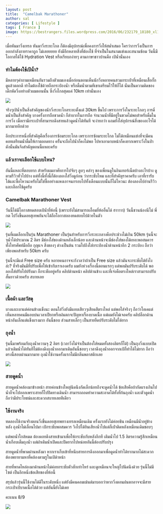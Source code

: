 ```yaml
---
layout: post
title:  "Camelbak Marathoner"
author: sal
categories: [ Lifestyle ]
tags: [ France ]
image: https://bestrangers.files.wordpress.com/2016/06/232179_18180_xl1.jpg
---
```


เมื่อหันมาวิ่งเทรล หันมาวิ่งระยะไกล ก็ต้องมีอุปกรณ์เพื่อคงการวิ่งให้สม่ำเสมอ ใครว่าการวิ่งเป็นการออกกำลังกายราคาถูก ไม่เลยยยยย ยังมีอีกหลายสิ่งที่ต้องใช้ ที่จำเป็นในสนามแข่งและสนามซ้อม วันนี้มีโอกาสได้ใช้ Hydration Vest หรือเรียบกง่ายๆ ตามภาษาชาวบ้านคือ เป้น้ำนั่นเอง

### ทำไมต้องใช้เป้น้ำ?
มีหลายๆคำถามเหมือนกันรวมถึงตัวผมเองเมื่อก่อนตอนเห็นนักวิ่งหลายคนสวมกระเป๋าที่เหมือนเสื้อกั๊ก ดูแล้วตลกดี ทำไมต้องใช้ด้วยถือกระป๋องน้ำ หรือดื่มน้ำตามทีเขาเตรียมไว้ให้ก็ได้  นั่นเป็นความคิดของเด็กหัดวิ่งอย่างตัวผมตอนนั้น ซึ่งวิ่งไกลสุดแค่ 10km เท่านั่นเอง

<img src="https://bestrangers.files.wordpress.com/2016/06/camelbak-brand-page-title-tiny.jpg">

จริงๆเป้น้ำเป็นสิ่งสำคัญของนักวิ่งระยะไกลระยะตั้งแต่ 30km ขึ้นไป เพราะการวิ่งในระยะไกลๆ การดิ่มน้ำเป็นสิ่งสำคัญ บางครั้งการถือขวดน้ำ ก็ลำบากในการถือ จำนวนน้ำที่มีอยู่ในขวดไม่พอสำหรับดื่มในการวิ่ง เมื่อเรามีกระเป๋าที่สามารถดึงสายแล้วดูดน้ำได้ทันที จะง่ายกว่า แถมยังใส่อุปกรณ์สิ่งของอะไรได้มากมายอีกด้วย

อีกประการหนึ่งที่สำคัญคือเรื่องการซ้อมระยะไกล เพราะการซ้อมระยะไกล ไม่ได้เหมือนแข่งที่จะมีคนคอยเตรียมน้ำดื่มให้เราตลอดทาง ครั้นจะถือไปน้ำก็คงไม่พอ ไปหาเอาดาบหน้าก็คงยากเพราะวิ่งในป่า ดังนั้นมันจึงสำคัญตอนนี้แหละครับ

### แล้วเราจะเลือกใช้แบบไหน?

อันนี้แหละที่ตอบยาก สำหรับผมอาศัยการไปจับๆ ลูบๆ คลำๆ ของเพื่อนดูในอินเทอร์เน็ตบ้างอะไรบ้าง ดูตามรีวิวทั่วไปบ้าง แต่ทั้งนี้ทั้งนี้ก็ต้องลองใส่วิ่งดูก่อน ว่ากระชับไหม และที่สำคัญราคาครับ เอาที่เรารับได้และซื้อไหวนะครับไม่ใช่ซื้ออย่างแพงเอาจนกรอบไปทั้งเดือนแบบนั้นก็ไม่ไหวนะ ต้องลองไปอ่านรีวิวและเลือกใช้ดูครับ

### Camelbak Marathoner Vest
วันนี้ได้มีโอกาสทดสอบเป้น้ำยี่ห้อนี้ (เพราะยังไม่สามารถเอื้อมยี่ห้ออื่นได้ ฮาาาาา) วันนี้ชวนน้องนีโม่ พี่กต ไปวิ่งขึ้นดอยสุเทพกันจะได้ถือโอกาสลองทดสอบไปด้วยในตัว

<img src="https://bestrangers.files.wordpress.com/2016/06/camelbak20marathoner.jpg">

รุ่นที่ผมเลือกเป็นรุ่น Marathoner เป็นรุ่นสำหรับการวิ่งระยะกลางคือประช่วงไม่เกิน 50km รุ่นนี้จะจุน้ำได้ประมาณ 2 ลิตร มีช่องใส่ของด้านหลังเล็กน้อย และด้านหน้าจะมีช่องใส่ของได้เยอะพอสมควร ทั้งโทรศัพท์มือถือ กุญแจ สิ่งของๆ ต่างเป็นต้น รวมไปถึงใส่กระป๋องน้ำด้านหน้าอีก 2 กระป๋อง ถือว่าเพียงพอสำหรับ 50km ครับ

รุ่นนี้จะมีแต่  Free size ครับ หลายคนอาจจะกังวลว่าถ้าเป็น Free size แล้วมันจะกระชับได้ยังไงล่ะ? ที่จริงมันมีที่ปรับเพื่อให้เข้ากับเราเองครับ ผมยังห่วงเรื่องนี้ตอนแรกๆ แต่พอมันปรับระดับได้ พอลองใส่ปรับไปปรับมา ก็กระชับอยู่ครับ คลิปด้านหน้า คลิปด้านข้าง และที่เจ๋งคือตรงไหล่เราสามารถปรับสั้นยาวด้วยครับ สบายเลย

<img src="https://bestrangers.files.wordpress.com/2016/06/2015-04-16-12-21-59-2.jpg?w=1472">

### เนื้อผ้า และวัสดุ
บางและเบาแต่ค่อนข้างแข็งนะ ตอนใส่วิ่งยังมีแอบเสียวๆเสียดสีตรงไหล่ แต่พอใส่จริงๆ ถือว่าโอเคแต่เห็นหลายคนมีแอบบ่นเวลาเปียกหรือฝนตกจะปัญหาเรื่องบาดเนื้อ แต่ผมยังไม่เจอครับ คลิปล็อกด้านหน้าอันเล็กแต่แข็งแรงมาก อันนี้ชอบ ส่วนสายเล็กๆ เป็นสายยืดปรับระดับไม่ได้ยาก

### ถุงน้ำ
รุ่นนี้มาพร้อมกับถุงน้ำความจุ 2 ลิตร (เวลาวิ่งไม่จำเป็นต้องใส่หมดทั้งสองลิตรก็ได้) เป็นถุงวิ่งแบบเปิดแล้วเติมน้ำได้ทันทีไม่ต้องดึงถุงน้ำออกมาเติมอันนี้ชอบๆ เวลาดึงถุงน้ำออกจากเป้ก็ทำได้ไม่ยาก ถือว่าตรงนี้สอบผ่านมากมาย ถุงน้ำใช้งานครั้งแรกไม่มีกลิ่นพลาสติกเลย

<img src="https://bestrangers.files.wordpress.com/2016/06/hqdefault.jpg">

### สายดูดน้ำ
สายดูดน้ำคล้องมาข้างหน้า สายค่อนข้างใหญ่นิดนึงกัดเล็กน้อยถึงจะดูดน้ำได้ ข้อเสียคือถ้ากัดแรงเกินไปน้ำก็จะไปออกเพราะสายก็ไปปิดทางเดินน้ำ สามารถถอดทำความสะอาดได้ทั้งที่ก้นถุงน้ำ และตัวดูดน้ำ ถือว่ามีประโยชน์และสะดวกสบายเลยทีเดียว

### ใช้งานจริง
ทดลองใช้งานจริงตอนวิ่งขึ้นดอยสุเทพทางเทรลเหมือนเดิม ครั้งแรกยังไม่ค่อยชิน เหมือนมีน้ำอยู่ข้างหลัง ถุงน้ำไม่เลื่อนไปมา เป้กระชับพอสมควร วิงไปได้ยินเสียงน้ำไปแต่ก็เป๋าติดหลังเหมือนเดิมชอบๆ

แต่พอน้ำใกล้หมด ต้องคอยดึงสายเข้ามาเพื่อให้กระชับกับหลังอีกที เติมน้ำไป 1.5 ลิตรความรู้สึกเหมือนน้ำเกือบเต็มถุงน้ำ แต่ฝาเติมน้ำเปิดและปิดยากไปหน่อยอันนี้ต้องปรับปรุง

สายดูดน้ำที่พาดผ่านหลังมา หากเราเก็บเข้าที่หนีบสายการดึงออกมาเพื่อดูดน้ำทำได้ยากมากไม่สะดวก ต้องพยายามหาที่คล้องตามรูในเป้ด้าหน้า

สายที่พาดไหล่ลงมาด้านหน้าไม่ค่อยกระชับตัวสักเท่าไหร่ และดูเหมือนจะใหญ่ไปนิดนึงด้วย รุ่นนี้ไม่มีไซต์ เป็นอีกหนึ่งข้อเสียของยี่ห้อนี้

สรุปแล้วรุ่นนี้ใช้งานได้ดีในระดับหนึ่ง แต่ยังมีคนคอมเม้นต์มาบอกว่าหากวิ่งตอนฝนตกอาจจะมีสายกระเป๋าเป้บาดเนื้อได้ด้วย แต่อันนี้ยังไม่เคย

<span class="spoiler">คะแนน 8/9</span>

<img src="https://bestrangers.files.wordpress.com/2016/06/13310623_10206249147378167_2893840914495608996_n.jpg">